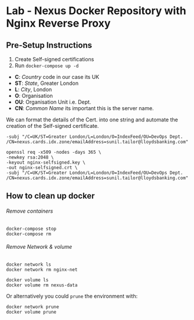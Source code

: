 # Lab - Nexus Docker Repository with Nginx Reverse Proxy



## Pre-Setup Instructions

1. Create Self-signed certifications
1. Run `docker-compose up -d`


* __C__: _Country_ code in our case its UK
* __ST__: _State_, Greater London
* __L__: _City_, London
* __O__: Organisation
* __OU__: Organisation Unit i.e. Dept.
* __CN__: _Common Name_ its important this is the server name.

We can format the details of the Cert. into one string and automate the creation of the Self-signed certificate.

```
-subj "/C=UK/ST=Greater London/L=London/O=IndexFeed/OU=DevOps Dept. /CN=nexus.cards.idx.zone/emailAddress=sunil.tailor@lloydsbanking.com"
```

```
openssl req -x509 -nodes -days 365 \
-newkey rsa:2048 \
-keyout nginx-selfsigned.key \
-out nginx-selfsigned.crt \
-subj "/C=UK/ST=Greater London/L=London/O=IndexFeed/OU=DevOps Dept. /CN=nexus.cards.idx.zone/emailAddress=sunil.tailor@lloydsbanking.com"
```


## How to clean up docker

###### Remove containers
```
docker-compose stop
docker-compose rm
```
###### Remove Network & volume

```
docker network ls
docker network rm nginx-net

docker volume ls
docker volume rm nexus-data
```

Or alternatively you could `prune` the environment with:

```
docker network prune
docker volume prune
```
